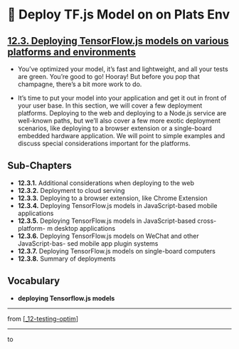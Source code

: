 # 💊 Deploy TF.js Model on on Plats Env

## [**12.3.** Deploying TensorFlow.js models on various platforms and environments](https://livebook.manning.com/book/deep-learning-with-javascript/chapter-12/161)

- You’ve optimized your model, it’s fast and lightweight, and all your tests are green. You’re good to go! Hooray! But before you pop that champagne, there’s a bit more work to do.

- It’s time to put your model into your application and get it out in front of your user base. In this section, we will cover a few deployment platforms. Deploying to the web and deploying to a Node.js service are well-known paths, but we’ll also cover a few more exotic deployment scenarios, like deploying to a browser extension or a single-board embedded hardware application. We will point to simple examples and discuss special considerations important for the platforms.

## Sub-Chapters

- **12.3.1.** Additional considerations when deploying to the web
- **12.3.2.** Deployment to cloud serving
- **12.3.3.** Deploying to a browser extension, like Chrome Extension
- **12.3.4.** Deploying TensorFlow.js models in JavaScript-based mobile applications
- **12.3.5.** Deploying TensorFlow.js models in JavaScript-based cross-platform- m desktop applications
- **12.3.6.** Deploying TensorFlow.js models on WeChat and other JavaScript-bas- sed mobile app plugin systems
- **12.3.7.** Deploying TensorFlow.js models on single-board computers
- **12.3.8.** Summary of deployments

## **Vocabulary**

- <b>deploying Tensorflow.js models</b>

<link rel="stylesheet" type="text/css" media="all" href="../../../assets/css/custom.css" />

---

from [[_12-testing-optim]]

---

to

[//begin]: # "Autogenerated link references for markdown compatibility"
[_12-testing-optim]: ../_12-testing-optim.md "💊 12 TESTING OPTIM"
[//end]: # "Autogenerated link references"
